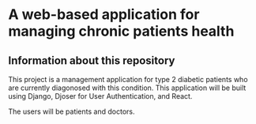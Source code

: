 # A web-based application for managing chronic patients health


## Information about this repository

This project is a management application for type 2 diabetic patients who are currently diagonosed with this condition. This application will be built using Django, Djoser for User Authentication, and React.

The users will be patients and doctors.
